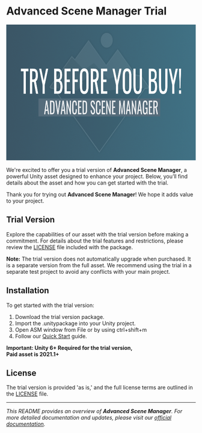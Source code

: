 # Advanced Scene Manager Trial

<p align="center">
  <img src="/trial/Trial.png" width="640" height="360" />
</p>

We're excited to offer you a trial version of **Advanced Scene Manager**, a powerful Unity asset designed to enhance your project. Below, you’ll find details about the asset and how you can get started with the trial.

Thank you for trying out **Advanced Scene Manager**! We hope it adds value to your project.

## Trial Version

Explore the capabilities of our asset with the trial version before making a commitment. For details about the trial features and restrictions, please review the [LICENSE](./LICENSE) file included with the package.

**Note:** The trial version does not automatically upgrade when purchased. It is a separate version from the full asset. We recommend using the trial in a separate test project to avoid any conflicts with your main project.

## Installation

To get started with the trial version:

1. Download the trial version package.
2. Import the .unitypackage into your Unity project.
3. Open ASM window from File or by using ctrl+shift+m
4. Follow our [Quick Start](https://github.com/Lazy-Solutions/AdvancedSceneManager/blob/2.0/guides/Quick%20start.md) guide.

**Important: Unity 6+ Required for the trial version,** <br />
**Paid asset is 2021.1+**

## License

The trial version is provided 'as is,' and the full license terms are outlined in the [LICENSE](./LICENSE) file.

---

*This README provides an overview of **Advanced Scene Manager**. For more detailed documentation and updates, please visit our [official documentation](/).*

